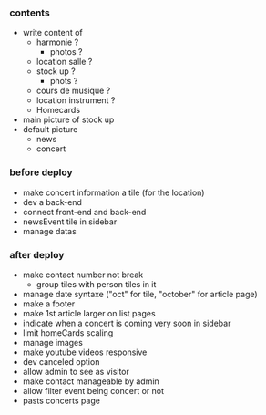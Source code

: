 ### contents

- write content of
  - harmonie ?
    - photos ?
  - location salle ?
  - stock up ?
    - phots ?
  - cours de musique ?
  - location instrument ?
  - Homecards
- main picture of stock up
- default picture
  - news
  - concert

### before deploy

- make concert information a tile (for the location)
- dev a back-end
- connect front-end and back-end
- newsEvent tile in sidebar
- manage datas

### after deploy

- make contact number not break
  - group tiles with person tiles in it
- manage date syntaxe ("oct" for tile, "october" for article page)
- make a footer
- make 1st article larger on list pages
- indicate when a concert is coming very soon in sidebar
- limit homeCards scaling
- manage images
- make youtube videos responsive
- dev canceled option
- allow admin to see as visitor
- make contact manageable by admin
- allow filter event being concert or not
- pasts concerts page